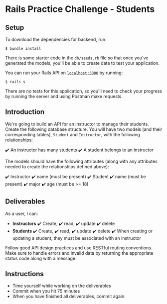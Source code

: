 # Rails Practice Challenge - Students

## Setup

To download the dependencies for backend, run:

```console
$ bundle install
```

There is some starter code in the `db/seeds.rb` file so that once you've
generated the models, you'll be able to create data to test your application.

You can run your Rails API on [`localhost:3000`](http://localhost:3000) by running:

```console
$ rails s
```

There are no tests for this application, so you'll need to check your progress
by running the server and using Postman make requests.

## Introduction

We're going to build an API for an instructor to manage their students. Create
the following database structure. You will have two models (and their
corresponding tables), `Student` and `Instructor`, with the following
relationships:

✔️ An instructor has many students
✔️ A student belongs to an instructor

The models should have the following attributes (along with any attributes
needed to create the relationships defined above):

✔️ Instructor
  ✔️ name (must be present)
✔️ Student
  ✔️ name (must be present)
  ✔️ major
  ✔️ age (must be >= 18)


## Deliverables

As a user, I can:

- **Instructors**
  ✔️ Create, 
  ✔️ read, 
  ✔️ update 
  ✔️ delete 
- **Students**
  ✔️ Create, 
  ✔️ read, 
  ✔️ update 
  ✔️ delete 
  ✔️ When creating or updating a student, they must be associated with an
    instructor

Follow good API design practices and use RESTful routing conventions. Make sure
to handle errors and invalid data by returning the appropriate status code along
with a message.

## Instructions

- Time yourself while working on the deliverables
- Commit when you hit 75 minutes
- When you have finished all deliverables, commit again.

